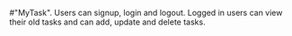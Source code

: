 #"MyTask".
Users can signup, login and logout.
Logged in users can view their old tasks and can add, update and delete tasks.
